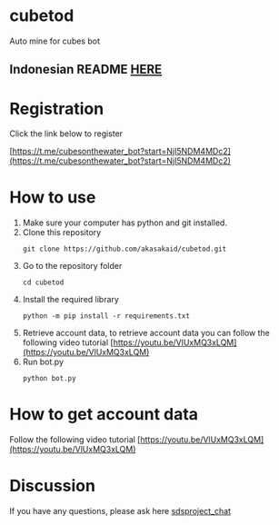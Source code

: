 # cubetod

Auto mine for cubes bot 

## Indonesian README [HERE](README_ID.md)

# Registration

Click the link below to register

[https://t.me/cubesonthewater_bot?start=NjI5NDM4MDc2](https://t.me/cubesonthewater_bot?start=NjI5NDM4MDc2)

# How to use

1. Make sure your computer has python and git installed.
2. Clone this repository
    ```
   git clone https://github.com/akasakaid/cubetod.git
   ```
3. Go to the repository folder
   ```
   cd cubetod
   ```
4. Install the required library
   ```
   python -m pip install -r requirements.txt
   ```
5. Retrieve account data, to retrieve account data you can follow the following video tutorial [https://youtu.be/VlUxMQ3xLQM](https://youtu.be/VlUxMQ3xLQM)
6. Run bot.py
   ```
   python bot.py
   ```

# How to get account data
Follow the following video tutorial [https://youtu.be/VlUxMQ3xLQM](https://youtu.be/VlUxMQ3xLQM)

# Discussion
If you have any questions, please ask here [sdsproject_chat](https://t.me/sdsproject_chat)


